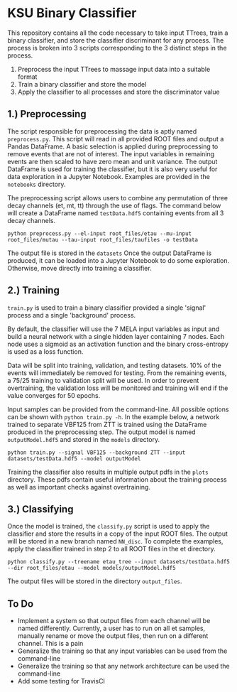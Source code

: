 # KSU Binary Classifier
This repository contains all the code necessary to take input TTrees, train a binary classifier, and store the classifier discriminant for any process. The process is broken into 3 scripts corresponding to the 3 distinct steps in the process.

1. Preprocess the input TTrees to massage input data into a suitable format
2. Train a binary classifier and store the model
3. Apply the classifier to all processes and store the discriminator value

## 1.) Preprocessing
The script responsible for preprocessing the data is aptly named `preprocess.py`. This script will read in all provided ROOT files and output a Pandas DataFrame. A basic selection is applied during preprocessing to remove events that are not of interest. The input variables in remaining events are then scaled to have zero mean and unit variance. The output DataFrame is used for training the classifier, but it is also very useful for data exploration in a Jupyter Notebook. Examples are provided in the `notebooks` directory. 

The preprocessing script allows users to combine any permutation of three decay channels (et, mt, tt) through the use of flags. The command below will create a DataFrame named `testData.hdf5` containing events from all 3 decay channels. 

```
python preprocess.py --el-input root_files/etau --mu-input root_files/mutau --tau-input root_files/taufiles -o testData
```

The output file is stored in the `datasets`  Once the output DataFrame is produced, it can be loaded into a Jupyter Notebook to do some exploration. Otherwise, move directly into training a classifier.

## 2.) Training
`train.py` is used to train a binary classifier provided a single 'signal' process and a single 'background' process. 

By default, the classifier will use the 7 MELA input variables as input and build a neural network with a single hidden layer containing 7 nodes. Each node uses a sigmoid as an activation function and the binary cross-entropy is used as a loss function. 

Data will be split into training, validation, and testing datasets. 10% of the events will immediately be removed for testing. From the remaining events, a 75/25 training to validation split will be used. In order to prevent overtraining, the validation loss will be monitored and training will end if the value converges for 50 epochs. 

Input samples can be provided from the command-line. All possible options can be shown with `python train.py -h`. In the example below, a network trained to separate VBF125 from ZTT is trained using the DataFrame produced in the preprocessing step. The output model is named `outputModel.hdf5` and stored in the `models` directory.

```
python train.py --signal VBF125 --background ZTT --input datasets/testData.hdf5 --model outputModel
```

Training the classifier also results in multiple output pdfs in the `plots` directory. These pdfs contain useful information about the training process as well as important checks against overtraining.

## 3.) Classifying
Once the model is trained, the `classify.py` script is used to apply the classifier and store the results in a copy of the input ROOT files. The output will be stored in a new branch named `NN_disc`. To complete the examples, apply the classifier trained in step 2 to all ROOT files in the et directory.

```
python classify.py --treename etau_tree --input datasets/testData.hdf5 --dir root_files/etau --model models/outputModel.hdf5
```

The output files will be stored in the directory `output_files`.

## To Do
- Implement a system so that output files from each channel will be named differently. Currently, a user has to run on all et samples, manually rename or move the output files, then run on a different channel. This is a pain
- Generalize the training so that any input variables can be used from the command-line
- Generalize the training so that any network architecture can be used the command-line
- Add some testing for TravisCI